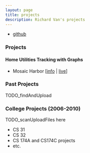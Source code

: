 ```yaml
---
layout: page
title: projects
description: Richard Van's projects
---
```


<div class="navbar">
    <div class="navbar-inner">
        <ul class="nav">
            <li><a href="https://github.com/richardvan">github</a></li>
        </ul>
    </div>
</div>

### Projects 

#### Home Utilities Tracking with Graphs
- Mosaic Harbor
  \[[info](projects/mosaicHarbor.html) |
  [live](http://www.richardvan.com/richardvan.project.mosaicHarbor/)\]
  
<!--  it isn't hosted on this website, the www.richardvan.com url resolves from github.richardvan.io, the rest is the gh-pages location -->


### Past Projects 
TODO_findAndUpload


### College Projects (2006-2010)
TODO_scanUploadFiles here

- CS 31
- CS 32
- CS 174A and CS174C projects
- etc.

